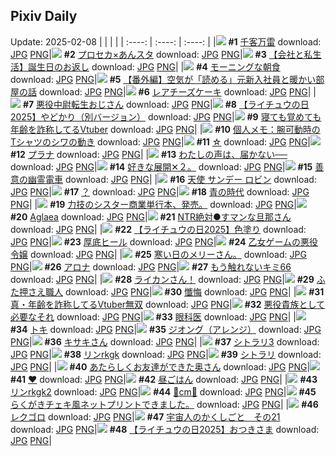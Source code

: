 ## Pixiv Daily
Update: 2025-02-08
|      |      |      |
| :----: | :----: | :----: |
|![](https://pixiv.microyu.workers.dev/c/240x480/img-master/img/2025/02/06/00/00/22/126935990_p0_master1200.jpg) **#1** [千客万雷](https://www.pixiv.net/artworks/126935990) download: [JPG](https://pixiv.microyu.workers.dev/img-original/img/2025/02/06/00/00/22/126935990_p0.jpg) [PNG](https://pixiv.microyu.workers.dev/img-original/img/2025/02/06/00/00/22/126935990_p0.png)|![](https://pixiv.microyu.workers.dev/c/240x480/img-master/img/2025/02/07/06/28/15/126975507_p0_master1200.jpg) **#2** [プロセカ×あんスタ](https://www.pixiv.net/artworks/126975507) download: [JPG](https://pixiv.microyu.workers.dev/img-original/img/2025/02/07/06/28/15/126975507_p0.jpg) [PNG](https://pixiv.microyu.workers.dev/img-original/img/2025/02/07/06/28/15/126975507_p0.png)|![](https://pixiv.microyu.workers.dev/c/240x480/img-master/img/2025/02/07/12/00/09/126980278_p0_master1200.jpg) **#3** [【会社と私生活】誕生日のお返し](https://www.pixiv.net/artworks/126980278) download: [JPG](https://pixiv.microyu.workers.dev/img-original/img/2025/02/07/12/00/09/126980278_p0.jpg) [PNG](https://pixiv.microyu.workers.dev/img-original/img/2025/02/07/12/00/09/126980278_p0.png)|
|![](https://pixiv.microyu.workers.dev/c/240x480/img-master/img/2025/02/07/07/30/02/126976428_p0_master1200.jpg) **#4** [モーニングな朝食](https://www.pixiv.net/artworks/126976428) download: [JPG](https://pixiv.microyu.workers.dev/img-original/img/2025/02/07/07/30/02/126976428_p0.jpg) [PNG](https://pixiv.microyu.workers.dev/img-original/img/2025/02/07/07/30/02/126976428_p0.png)|![](https://pixiv.microyu.workers.dev/c/240x480/img-master/img/2025/02/06/19/08/08/126957308_p0_master1200.jpg) **#5** [【番外編】空気が「読める」元新入社員と暖かい部屋の話](https://www.pixiv.net/artworks/126957308) download: [JPG](https://pixiv.microyu.workers.dev/img-original/img/2025/02/06/19/08/08/126957308_p0.jpg) [PNG](https://pixiv.microyu.workers.dev/img-original/img/2025/02/06/19/08/08/126957308_p0.png)|![](https://pixiv.microyu.workers.dev/c/240x480/img-master/img/2025/02/06/20/30/01/126959897_p0_master1200.jpg) **#6** [レアチーズケーキ](https://www.pixiv.net/artworks/126959897) download: [JPG](https://pixiv.microyu.workers.dev/img-original/img/2025/02/06/20/30/01/126959897_p0.jpg) [PNG](https://pixiv.microyu.workers.dev/img-original/img/2025/02/06/20/30/01/126959897_p0.png)|
|![](https://pixiv.microyu.workers.dev/c/240x480/img-master/img/2025/02/06/00/01/35/126936217_p0_master1200.jpg) **#7** [悪役中尉転生おじさん](https://www.pixiv.net/artworks/126936217) download: [JPG](https://pixiv.microyu.workers.dev/img-original/img/2025/02/06/00/01/35/126936217_p0.jpg) [PNG](https://pixiv.microyu.workers.dev/img-original/img/2025/02/06/00/01/35/126936217_p0.png)|![](https://pixiv.microyu.workers.dev/c/240x480/img-master/img/2025/02/06/17/17/31/126954194_p0_master1200.jpg) **#8** [【ライチュウの日2025】やどかり（別バージョン）](https://www.pixiv.net/artworks/126954194) download: [JPG](https://pixiv.microyu.workers.dev/img-original/img/2025/02/06/17/17/31/126954194_p0.jpg) [PNG](https://pixiv.microyu.workers.dev/img-original/img/2025/02/06/17/17/31/126954194_p0.png)|![](https://pixiv.microyu.workers.dev/c/240x480/img-master/img/2025/02/06/21/20/06/126961783_p0_master1200.jpg) **#9** [寝ても覚めても年齢を詐称してるVtuber](https://www.pixiv.net/artworks/126961783) download: [JPG](https://pixiv.microyu.workers.dev/img-original/img/2025/02/06/21/20/06/126961783_p0.jpg) [PNG](https://pixiv.microyu.workers.dev/img-original/img/2025/02/06/21/20/06/126961783_p0.png)|
|![](https://pixiv.microyu.workers.dev/c/240x480/img-master/img/2025/02/06/06/00/08/126943302_p0_master1200.jpg) **#10** [個人メモ：腕可動時のTシャツのシワの動き](https://www.pixiv.net/artworks/126943302) download: [JPG](https://pixiv.microyu.workers.dev/img-original/img/2025/02/06/06/00/08/126943302_p0.jpg) [PNG](https://pixiv.microyu.workers.dev/img-original/img/2025/02/06/06/00/08/126943302_p0.png)|![](https://pixiv.microyu.workers.dev/c/240x480/img-master/img/2025/02/06/00/00/24/126936007_p0_master1200.jpg) **#11** [☆](https://www.pixiv.net/artworks/126936007) download: [JPG](https://pixiv.microyu.workers.dev/img-original/img/2025/02/06/00/00/24/126936007_p0.jpg) [PNG](https://pixiv.microyu.workers.dev/img-original/img/2025/02/06/00/00/24/126936007_p0.png)|![](https://pixiv.microyu.workers.dev/c/240x480/img-master/img/2025/02/06/00/39/07/126937636_p0_master1200.jpg) **#12** [プラナ](https://www.pixiv.net/artworks/126937636) download: [JPG](https://pixiv.microyu.workers.dev/img-original/img/2025/02/06/00/39/07/126937636_p0.jpg) [PNG](https://pixiv.microyu.workers.dev/img-original/img/2025/02/06/00/39/07/126937636_p0.png)|
|![](https://pixiv.microyu.workers.dev/c/240x480/img-master/img/2025/02/06/19/11/26/126957400_p0_master1200.jpg) **#13** [わたしの声は、届かない──](https://www.pixiv.net/artworks/126957400) download: [JPG](https://pixiv.microyu.workers.dev/img-original/img/2025/02/06/19/11/26/126957400_p0.jpg) [PNG](https://pixiv.microyu.workers.dev/img-original/img/2025/02/06/19/11/26/126957400_p0.png)|![](https://pixiv.microyu.workers.dev/c/240x480/img-master/img/2025/02/06/19/01/47/126957110_p0_master1200.jpg) **#14** [好きな展開✕２。](https://www.pixiv.net/artworks/126957110) download: [JPG](https://pixiv.microyu.workers.dev/img-original/img/2025/02/06/19/01/47/126957110_p0.jpg) [PNG](https://pixiv.microyu.workers.dev/img-original/img/2025/02/06/19/01/47/126957110_p0.png)|![](https://pixiv.microyu.workers.dev/c/240x480/img-master/img/2025/02/07/21/59/45/126995653_p0_master1200.jpg) **#15** [善意の幽霊電車](https://www.pixiv.net/artworks/126995653) download: [JPG](https://pixiv.microyu.workers.dev/img-original/img/2025/02/07/21/59/45/126995653_p0.jpg) [PNG](https://pixiv.microyu.workers.dev/img-original/img/2025/02/07/21/59/45/126995653_p0.png)|
|![](https://pixiv.microyu.workers.dev/c/240x480/img-master/img/2025/02/06/00/25/13/126937178_p0_master1200.jpg) **#16** [天使 サンデー ロビン](https://www.pixiv.net/artworks/126937178) download: [JPG](https://pixiv.microyu.workers.dev/img-original/img/2025/02/06/00/25/13/126937178_p0.jpg) [PNG](https://pixiv.microyu.workers.dev/img-original/img/2025/02/06/00/25/13/126937178_p0.png)|![](https://pixiv.microyu.workers.dev/c/240x480/img-master/img/2025/02/06/12/06/33/126948701_p0_master1200.jpg) **#17** [？](https://www.pixiv.net/artworks/126948701) download: [JPG](https://pixiv.microyu.workers.dev/img-original/img/2025/02/06/12/06/33/126948701_p0.jpg) [PNG](https://pixiv.microyu.workers.dev/img-original/img/2025/02/06/12/06/33/126948701_p0.png)|![](https://pixiv.microyu.workers.dev/c/240x480/img-master/img/2025/02/07/20/05/58/126991480_p0_master1200.jpg) **#18** [青の時代](https://www.pixiv.net/artworks/126991480) download: [JPG](https://pixiv.microyu.workers.dev/img-original/img/2025/02/07/20/05/58/126991480_p0.jpg) [PNG](https://pixiv.microyu.workers.dev/img-original/img/2025/02/07/20/05/58/126991480_p0.png)|
|![](https://pixiv.microyu.workers.dev/c/240x480/img-master/img/2025/02/07/19/16/20/126989843_p0_master1200.jpg) **#19** [力技のシスター商業単行本、発売。](https://www.pixiv.net/artworks/126989843) download: [JPG](https://pixiv.microyu.workers.dev/img-original/img/2025/02/07/19/16/20/126989843_p0.jpg) [PNG](https://pixiv.microyu.workers.dev/img-original/img/2025/02/07/19/16/20/126989843_p0.png)|![](https://pixiv.microyu.workers.dev/c/240x480/img-master/img/2025/02/06/03/41/19/126941656_p0_master1200.jpg) **#20** [Aglaea](https://www.pixiv.net/artworks/126941656) download: [JPG](https://pixiv.microyu.workers.dev/img-original/img/2025/02/06/03/41/19/126941656_p0.jpg) [PNG](https://pixiv.microyu.workers.dev/img-original/img/2025/02/06/03/41/19/126941656_p0.png)|![](https://pixiv.microyu.workers.dev/c/240x480/img-master/img/2025/02/07/00/04/55/126968397_p0_master1200.jpg) **#21** [NTR絶対●すマンな旦那さん](https://www.pixiv.net/artworks/126968397) download: [JPG](https://pixiv.microyu.workers.dev/img-original/img/2025/02/07/00/04/55/126968397_p0.jpg) [PNG](https://pixiv.microyu.workers.dev/img-original/img/2025/02/07/00/04/55/126968397_p0.png)|
|![](https://pixiv.microyu.workers.dev/c/240x480/img-master/img/2025/02/06/10/49/28/126947312_master1200.jpg) **#22** [【ライチュウの日2025】色塗り](https://www.pixiv.net/artworks/126947312) download: [JPG](https://pixiv.microyu.workers.dev/img-original/img/2025/02/06/10/49/28/126947312.jpg) [PNG](https://pixiv.microyu.workers.dev/img-original/img/2025/02/06/10/49/28/126947312.png)|![](https://pixiv.microyu.workers.dev/c/240x480/img-master/img/2025/02/06/20/26/43/126959770_p0_master1200.jpg) **#23** [厚底ヒール](https://www.pixiv.net/artworks/126959770) download: [JPG](https://pixiv.microyu.workers.dev/img-original/img/2025/02/06/20/26/43/126959770_p0.jpg) [PNG](https://pixiv.microyu.workers.dev/img-original/img/2025/02/06/20/26/43/126959770_p0.png)|![](https://pixiv.microyu.workers.dev/c/240x480/img-master/img/2025/02/06/08/19/27/126945237_p0_master1200.jpg) **#24** [乙女ゲームの悪役令嬢](https://www.pixiv.net/artworks/126945237) download: [JPG](https://pixiv.microyu.workers.dev/img-original/img/2025/02/06/08/19/27/126945237_p0.jpg) [PNG](https://pixiv.microyu.workers.dev/img-original/img/2025/02/06/08/19/27/126945237_p0.png)|
|![](https://pixiv.microyu.workers.dev/c/240x480/img-master/img/2025/02/06/07/02/50/126944140_p0_master1200.jpg) **#25** [寒い日のメリーさん。](https://www.pixiv.net/artworks/126944140) download: [JPG](https://pixiv.microyu.workers.dev/img-original/img/2025/02/06/07/02/50/126944140_p0.jpg) [PNG](https://pixiv.microyu.workers.dev/img-original/img/2025/02/06/07/02/50/126944140_p0.png)|![](https://pixiv.microyu.workers.dev/c/240x480/img-master/img/2025/02/07/00/05/20/126968421_p0_master1200.jpg) **#26** [アロナ](https://www.pixiv.net/artworks/126968421) download: [JPG](https://pixiv.microyu.workers.dev/img-original/img/2025/02/07/00/05/20/126968421_p0.jpg) [PNG](https://pixiv.microyu.workers.dev/img-original/img/2025/02/07/00/05/20/126968421_p0.png)|![](https://pixiv.microyu.workers.dev/c/240x480/img-master/img/2025/02/06/12/59/15/126949605_p0_master1200.jpg) **#27** [もう触れないキミ66](https://www.pixiv.net/artworks/126949605) download: [JPG](https://pixiv.microyu.workers.dev/img-original/img/2025/02/06/12/59/15/126949605_p0.jpg) [PNG](https://pixiv.microyu.workers.dev/img-original/img/2025/02/06/12/59/15/126949605_p0.png)|
|![](https://pixiv.microyu.workers.dev/c/240x480/img-master/img/2025/02/06/05/13/22/126942816_p0_master1200.jpg) **#28** [ライカンさん！](https://www.pixiv.net/artworks/126942816) download: [JPG](https://pixiv.microyu.workers.dev/img-original/img/2025/02/06/05/13/22/126942816_p0.jpg) [PNG](https://pixiv.microyu.workers.dev/img-original/img/2025/02/06/05/13/22/126942816_p0.png)|![](https://pixiv.microyu.workers.dev/c/240x480/img-master/img/2025/02/07/20/30/03/126992219_p0_master1200.jpg) **#29** [ふた押さえ職人](https://www.pixiv.net/artworks/126992219) download: [JPG](https://pixiv.microyu.workers.dev/img-original/img/2025/02/07/20/30/03/126992219_p0.jpg) [PNG](https://pixiv.microyu.workers.dev/img-original/img/2025/02/07/20/30/03/126992219_p0.png)|![](https://pixiv.microyu.workers.dev/c/240x480/img-master/img/2025/02/07/00/30/01/126969309_p0_master1200.jpg) **#30** [懺悔](https://www.pixiv.net/artworks/126969309) download: [JPG](https://pixiv.microyu.workers.dev/img-original/img/2025/02/07/00/30/01/126969309_p0.jpg) [PNG](https://pixiv.microyu.workers.dev/img-original/img/2025/02/07/00/30/01/126969309_p0.png)|
|![](https://pixiv.microyu.workers.dev/c/240x480/img-master/img/2025/02/07/20/46/23/126992773_p0_master1200.jpg) **#31** [真・年齢を詐称してるVtuber無双](https://www.pixiv.net/artworks/126992773) download: [JPG](https://pixiv.microyu.workers.dev/img-original/img/2025/02/07/20/46/23/126992773_p0.jpg) [PNG](https://pixiv.microyu.workers.dev/img-original/img/2025/02/07/20/46/23/126992773_p0.png)|![](https://pixiv.microyu.workers.dev/c/240x480/img-master/img/2025/02/07/00/00/36/126968033_p0_master1200.jpg) **#32** [悪役貴族として必要なそれ](https://www.pixiv.net/artworks/126968033) download: [JPG](https://pixiv.microyu.workers.dev/img-original/img/2025/02/07/00/00/36/126968033_p0.jpg) [PNG](https://pixiv.microyu.workers.dev/img-original/img/2025/02/07/00/00/36/126968033_p0.png)|![](https://pixiv.microyu.workers.dev/c/240x480/img-master/img/2025/02/07/15/49/32/126984266_p0_master1200.jpg) **#33** [眼科医](https://www.pixiv.net/artworks/126984266) download: [JPG](https://pixiv.microyu.workers.dev/img-original/img/2025/02/07/15/49/32/126984266_p0.jpg) [PNG](https://pixiv.microyu.workers.dev/img-original/img/2025/02/07/15/49/32/126984266_p0.png)|
|![](https://pixiv.microyu.workers.dev/c/240x480/img-master/img/2025/02/06/00/00/23/126935999_p0_master1200.jpg) **#34** [トキ](https://www.pixiv.net/artworks/126935999) download: [JPG](https://pixiv.microyu.workers.dev/img-original/img/2025/02/06/00/00/23/126935999_p0.jpg) [PNG](https://pixiv.microyu.workers.dev/img-original/img/2025/02/06/00/00/23/126935999_p0.png)|![](https://pixiv.microyu.workers.dev/c/240x480/img-master/img/2025/02/07/00/00/23/126967985_p0_master1200.jpg) **#35** [ジオング（アレンジ）](https://www.pixiv.net/artworks/126967985) download: [JPG](https://pixiv.microyu.workers.dev/img-original/img/2025/02/07/00/00/23/126967985_p0.jpg) [PNG](https://pixiv.microyu.workers.dev/img-original/img/2025/02/07/00/00/23/126967985_p0.png)|![](https://pixiv.microyu.workers.dev/c/240x480/img-master/img/2025/02/07/17/41/17/126986863_p0_master1200.jpg) **#36** [キサキさん](https://www.pixiv.net/artworks/126986863) download: [JPG](https://pixiv.microyu.workers.dev/img-original/img/2025/02/07/17/41/17/126986863_p0.jpg) [PNG](https://pixiv.microyu.workers.dev/img-original/img/2025/02/07/17/41/17/126986863_p0.png)|
|![](https://pixiv.microyu.workers.dev/c/240x480/img-master/img/2025/02/06/00/07/32/126936552_p0_master1200.jpg) **#37** [シトラリ3](https://www.pixiv.net/artworks/126936552) download: [JPG](https://pixiv.microyu.workers.dev/img-original/img/2025/02/06/00/07/32/126936552_p0.jpg) [PNG](https://pixiv.microyu.workers.dev/img-original/img/2025/02/06/00/07/32/126936552_p0.png)|![](https://pixiv.microyu.workers.dev/c/240x480/img-master/img/2025/02/06/00/00/36/126936062_p0_master1200.jpg) **#38** [リンrkgk](https://www.pixiv.net/artworks/126936062) download: [JPG](https://pixiv.microyu.workers.dev/img-original/img/2025/02/06/00/00/36/126936062_p0.jpg) [PNG](https://pixiv.microyu.workers.dev/img-original/img/2025/02/06/00/00/36/126936062_p0.png)|![](https://pixiv.microyu.workers.dev/c/240x480/img-master/img/2025/02/06/19/31/13/126936049_p0_master1200.jpg) **#39** [シトラリ](https://www.pixiv.net/artworks/126936049) download: [JPG](https://pixiv.microyu.workers.dev/img-original/img/2025/02/06/19/31/13/126936049_p0.jpg) [PNG](https://pixiv.microyu.workers.dev/img-original/img/2025/02/06/19/31/13/126936049_p0.png)|
|![](https://pixiv.microyu.workers.dev/c/240x480/img-master/img/2025/02/06/00/02/33/126936295_p0_master1200.jpg) **#40** [あたらしくお友達ができた奥さん](https://www.pixiv.net/artworks/126936295) download: [JPG](https://pixiv.microyu.workers.dev/img-original/img/2025/02/06/00/02/33/126936295_p0.jpg) [PNG](https://pixiv.microyu.workers.dev/img-original/img/2025/02/06/00/02/33/126936295_p0.png)|![](https://pixiv.microyu.workers.dev/c/240x480/img-master/img/2025/02/07/03/37/52/126973535_p0_master1200.jpg) **#41** [❤️](https://www.pixiv.net/artworks/126973535) download: [JPG](https://pixiv.microyu.workers.dev/img-original/img/2025/02/07/03/37/52/126973535_p0.jpg) [PNG](https://pixiv.microyu.workers.dev/img-original/img/2025/02/07/03/37/52/126973535_p0.png)|![](https://pixiv.microyu.workers.dev/c/240x480/img-master/img/2025/02/06/00/00/22/126935991_p0_master1200.jpg) **#42** [昼ごはん](https://www.pixiv.net/artworks/126935991) download: [JPG](https://pixiv.microyu.workers.dev/img-original/img/2025/02/06/00/00/22/126935991_p0.jpg) [PNG](https://pixiv.microyu.workers.dev/img-original/img/2025/02/06/00/00/22/126935991_p0.png)|
|![](https://pixiv.microyu.workers.dev/c/240x480/img-master/img/2025/02/07/00/00/44/126968056_p0_master1200.jpg) **#43** [リンrkgk2](https://www.pixiv.net/artworks/126968056) download: [JPG](https://pixiv.microyu.workers.dev/img-original/img/2025/02/07/00/00/44/126968056_p0.jpg) [PNG](https://pixiv.microyu.workers.dev/img-original/img/2025/02/07/00/00/44/126968056_p0.png)|![](https://pixiv.microyu.workers.dev/c/240x480/img-master/img/2025/02/06/20/41/45/126960334_p0_master1200.jpg) **#44** [🍎cm🍎](https://www.pixiv.net/artworks/126960334) download: [JPG](https://pixiv.microyu.workers.dev/img-original/img/2025/02/06/20/41/45/126960334_p0.jpg) [PNG](https://pixiv.microyu.workers.dev/img-original/img/2025/02/06/20/41/45/126960334_p0.png)|![](https://pixiv.microyu.workers.dev/c/240x480/img-master/img/2025/02/07/20/39/45/126992566_p0_master1200.jpg) **#45** [らくがきチェキ風ネットプリントできました。](https://www.pixiv.net/artworks/126992566) download: [JPG](https://pixiv.microyu.workers.dev/img-original/img/2025/02/07/20/39/45/126992566_p0.jpg) [PNG](https://pixiv.microyu.workers.dev/img-original/img/2025/02/07/20/39/45/126992566_p0.png)|
|![](https://pixiv.microyu.workers.dev/c/240x480/img-master/img/2025/02/07/07/10/33/126976157_p0_master1200.jpg) **#46** [レクゴロ](https://www.pixiv.net/artworks/126976157) download: [JPG](https://pixiv.microyu.workers.dev/img-original/img/2025/02/07/07/10/33/126976157_p0.jpg) [PNG](https://pixiv.microyu.workers.dev/img-original/img/2025/02/07/07/10/33/126976157_p0.png)|![](https://pixiv.microyu.workers.dev/c/240x480/img-master/img/2025/02/07/02/23/25/126972214_p0_master1200.jpg) **#47** [宇宙人のかくしごと　その21](https://www.pixiv.net/artworks/126972214) download: [JPG](https://pixiv.microyu.workers.dev/img-original/img/2025/02/07/02/23/25/126972214_p0.jpg) [PNG](https://pixiv.microyu.workers.dev/img-original/img/2025/02/07/02/23/25/126972214_p0.png)|![](https://pixiv.microyu.workers.dev/c/240x480/img-master/img/2025/02/06/19/32/43/126957978_master1200.jpg) **#48** [【ライチュウの日2025】おつきさま](https://www.pixiv.net/artworks/126957978) download: [JPG](https://pixiv.microyu.workers.dev/img-original/img/2025/02/06/19/32/43/126957978.jpg) [PNG](https://pixiv.microyu.workers.dev/img-original/img/2025/02/06/19/32/43/126957978.png)|
